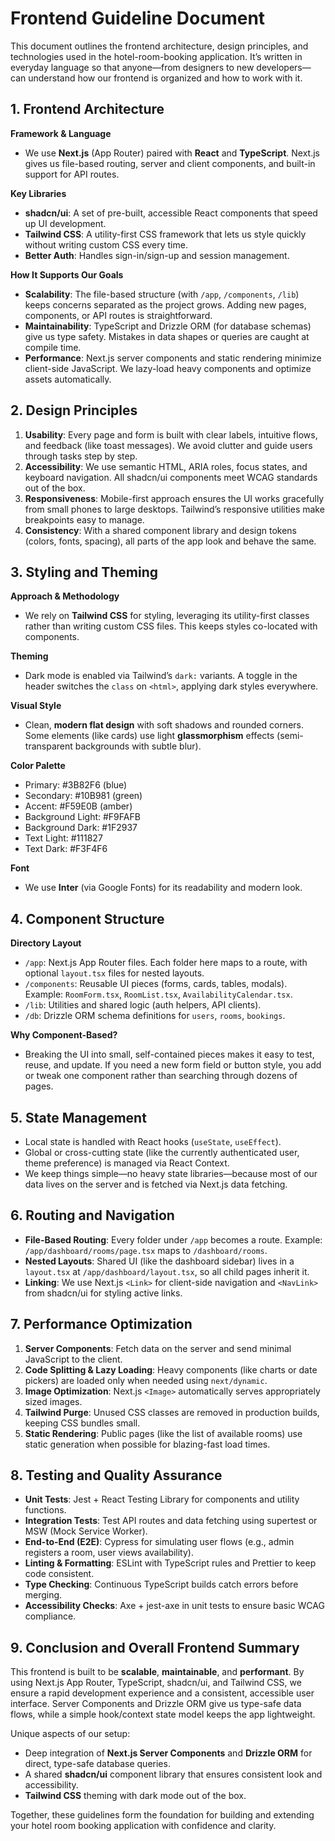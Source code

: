 # Frontend Guideline Document

This document outlines the frontend architecture, design principles, and technologies used in the hotel-room-booking application. It’s written in everyday language so that anyone—from designers to new developers—can understand how our frontend is organized and how to work with it.

## 1. Frontend Architecture

**Framework & Language**
- We use **Next.js** (App Router) paired with **React** and **TypeScript**. Next.js gives us file-based routing, server and client components, and built-in support for API routes.

**Key Libraries**
- **shadcn/ui**: A set of pre-built, accessible React components that speed up UI development.
- **Tailwind CSS**: A utility-first CSS framework that lets us style quickly without writing custom CSS every time.
- **Better Auth**: Handles sign-in/sign-up and session management.

**How It Supports Our Goals**
- **Scalability**: The file-based structure (with `/app`, `/components`, `/lib`) keeps concerns separated as the project grows. Adding new pages, components, or API routes is straightforward.
- **Maintainability**: TypeScript and Drizzle ORM (for database schemas) give us type safety. Mistakes in data shapes or queries are caught at compile time.
- **Performance**: Next.js server components and static rendering minimize client-side JavaScript. We lazy-load heavy components and optimize assets automatically.

## 2. Design Principles

1. **Usability**: Every page and form is built with clear labels, intuitive flows, and feedback (like toast messages). We avoid clutter and guide users through tasks step by step.
2. **Accessibility**: We use semantic HTML, ARIA roles, focus states, and keyboard navigation. All shadcn/ui components meet WCAG standards out of the box.
3. **Responsiveness**: Mobile-first approach ensures the UI works gracefully from small phones to large desktops. Tailwind’s responsive utilities make breakpoints easy to manage.
4. **Consistency**: With a shared component library and design tokens (colors, fonts, spacing), all parts of the app look and behave the same.

## 3. Styling and Theming

**Approach & Methodology**
- We rely on **Tailwind CSS** for styling, leveraging its utility-first classes rather than writing custom CSS files. This keeps styles co-located with components.

**Theming**
- Dark mode is enabled via Tailwind’s `dark:` variants. A toggle in the header switches the `class` on `<html>`, applying dark styles everywhere.

**Visual Style**
- Clean, **modern flat design** with soft shadows and rounded corners. Some elements (like cards) use light **glassmorphism** effects (semi-transparent backgrounds with subtle blur).

**Color Palette**
- Primary: #3B82F6 (blue)
- Secondary: #10B981 (green)
- Accent: #F59E0B (amber)
- Background Light: #F9FAFB
- Background Dark: #1F2937
- Text Light: #111827
- Text Dark: #F3F4F6

**Font**
- We use **Inter** (via Google Fonts) for its readability and modern look.

## 4. Component Structure

**Directory Layout**
- `/app`: Next.js App Router files. Each folder here maps to a route, with optional `layout.tsx` files for nested layouts.
- `/components`: Reusable UI pieces (forms, cards, tables, modals). Example: `RoomForm.tsx`, `RoomList.tsx`, `AvailabilityCalendar.tsx`.
- `/lib`: Utilities and shared logic (auth helpers, API clients).
- `/db`: Drizzle ORM schema definitions for `users`, `rooms`, `bookings`.

**Why Component-Based?**
- Breaking the UI into small, self-contained pieces makes it easy to test, reuse, and update. If you need a new form field or button style, you add or tweak one component rather than searching through dozens of pages.

## 5. State Management

- Local state is handled with React hooks (`useState`, `useEffect`). 
- Global or cross-cutting state (like the currently authenticated user, theme preference) is managed via React Context.
- We keep things simple—no heavy state libraries—because most of our data lives on the server and is fetched via Next.js data fetching.

## 6. Routing and Navigation

- **File-Based Routing**: Every folder under `/app` becomes a route. Example: `/app/dashboard/rooms/page.tsx` maps to `/dashboard/rooms`.
- **Nested Layouts**: Shared UI (like the dashboard sidebar) lives in a `layout.tsx` at `/app/dashboard/layout.tsx`, so all child pages inherit it.
- **Linking**: We use Next.js `<Link>` for client-side navigation and `<NavLink>` from shadcn/ui for styling active links.

## 7. Performance Optimization

1. **Server Components**: Fetch data on the server and send minimal JavaScript to the client.
2. **Code Splitting & Lazy Loading**: Heavy components (like charts or date pickers) are loaded only when needed using `next/dynamic`.
3. **Image Optimization**: Next.js `<Image>` automatically serves appropriately sized images.
4. **Tailwind Purge**: Unused CSS classes are removed in production builds, keeping CSS bundles small.
5. **Static Rendering**: Public pages (like the list of available rooms) use static generation when possible for blazing-fast load times.

## 8. Testing and Quality Assurance

- **Unit Tests**: Jest + React Testing Library for components and utility functions.
- **Integration Tests**: Test API routes and data fetching using supertest or MSW (Mock Service Worker).
- **End-to-End (E2E)**: Cypress for simulating user flows (e.g., admin registers a room, user views availability).
- **Linting & Formatting**: ESLint with TypeScript rules and Prettier to keep code consistent.
- **Type Checking**: Continuous TypeScript builds catch errors before merging.
- **Accessibility Checks**: Axe + jest-axe in unit tests to ensure basic WCAG compliance.

## 9. Conclusion and Overall Frontend Summary

This frontend is built to be **scalable**, **maintainable**, and **performant**. By using Next.js App Router, TypeScript, shadcn/ui, and Tailwind CSS, we ensure a rapid development experience and a consistent, accessible user interface. Server Components and Drizzle ORM give us type-safe data flows, while a simple hook/context state model keeps the app lightweight.

Unique aspects of our setup:
- Deep integration of **Next.js Server Components** and **Drizzle ORM** for direct, type-safe database queries.
- A shared **shadcn/ui** component library that ensures consistent look and accessibility.
- **Tailwind CSS** theming with dark mode out of the box.

Together, these guidelines form the foundation for building and extending your hotel room booking application with confidence and clarity.